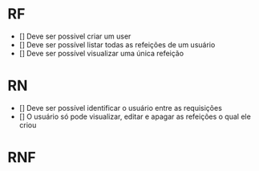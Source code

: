 # RF

- [] Deve ser possivel criar um user
- [] Deve ser possível listar todas as refeições de um usuário
- [] Deve ser possível visualizar uma única refeição

# RN

- [] Deve ser possível identificar o usuário entre as requisições
- [] O usuário só pode visualizar, editar e apagar as refeições o qual ele criou

# RNF
